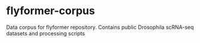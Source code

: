 # flyformer-corpus
Data corpus for flyformer repository. Contains public Drosophila scRNA-seq datasets and processing scripts 
